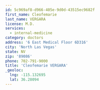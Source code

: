 ```yaml
---
id: 5c969af8-d966-405e-9d0d-43515ec9682f
first_name: Cleofemarie
last_name: VERGARA
license: M.D.
services:
  - internal-medicine
category: doctors
address: '6 East Medical Floor 6D316'
city: 'North Las Vegas'
state: NV
zip: '89086'
phone: 702-791-9000
title: 'Cleofemarie VERGARA'
_geoloc:
  lng: -115.132695
  lat: 36.28094
---
```

